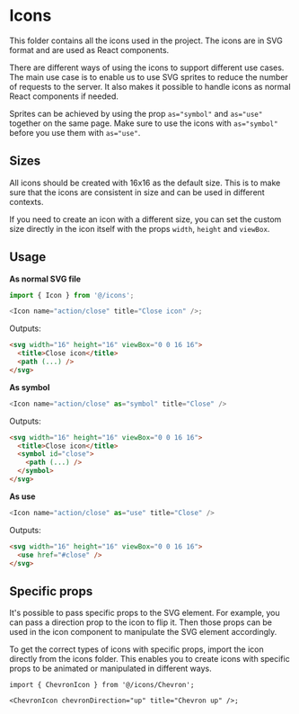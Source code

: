 # Icons

This folder contains all the icons used in the project. The icons are in SVG format and are used as React components.

There are different ways of using the icons to support different use cases. The main use case is to enable us to use SVG sprites to reduce the number of requests to the server. It also makes it possible to handle icons as normal React components if needed.

Sprites can be achieved by using the prop `as="symbol"` and `as="use"` together on the same page. Make sure to use the icons with `as="symbol"` before you use them with `as="use"`.

## Sizes

All icons should be created with 16x16 as the default size. This is to make sure that the icons are consistent in size and can be used in different contexts.

If you need to create an icon with a different size, you can set the custom size directly in the icon itself with the props `width`, `height` and `viewBox`.

## Usage

**As normal SVG file**

```js
import { Icon } from '@/icons';

<Icon name="action/close" title="Close icon" />;
```

Outputs:

```html
<svg width="16" height="16" viewBox="0 0 16 16">
  <title>Close icon</title>
  <path (...) />
</svg>
```

**As symbol**

```js
<Icon name="action/close" as="symbol" title="Close" />
```

Outputs:

```html
<svg width="16" height="16" viewBox="0 0 16 16">
  <title>Close icon</title>
  <symbol id="close">
    <path (...) />
  </symbol>
</svg>
```

**As use**

```js
<Icon name="action/close" as="use" title="Close" />
```

Outputs:

```html
<svg width="16" height="16" viewBox="0 0 16 16">
  <use href="#close" />
</svg>
```

## Specific props

It's possible to pass specific props to the SVG element. For example, you can pass a direction prop to the icon to flip it. Then those props can be used in the icon component to manipulate the SVG element accordingly.

To get the correct types of icons with specific props, import the icon directly from the icons folder.
This enables you to create icons with specific props to be animated or manipulated in different ways.

```tsx
import { ChevronIcon } from '@/icons/Chevron';

<ChevronIcon chevronDirection="up" title="Chevron up" />;
```
